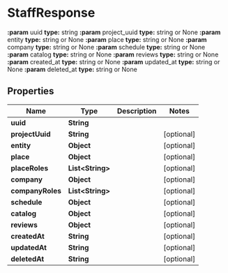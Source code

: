 

# StaffResponse

**:param** uuid                                **type:** string **:param** project_uuid                        **type:** string or None  **:param** entity                              **type:** string or None  **:param** place                               **type:** string or None  **:param** company                             **type:** string or None  **:param** schedule                            **type:** string or None  **:param** catalog                             **type:** string or None  **:param** reviews                             **type:** string or None  **:param** created_at                          **type:** string or None  **:param** updated_at                          **type:** string or None  **:param** deleted_at                          **type:** string or None

## Properties

| Name | Type | Description | Notes |
|------------ | ------------- | ------------- | -------------|
|**uuid** | **String** |  |  |
|**projectUuid** | **String** |  |  [optional] |
|**entity** | **Object** |  |  [optional] |
|**place** | **Object** |  |  [optional] |
|**placeRoles** | **List&lt;String&gt;** |  |  [optional] |
|**company** | **Object** |  |  [optional] |
|**companyRoles** | **List&lt;String&gt;** |  |  [optional] |
|**schedule** | **Object** |  |  [optional] |
|**catalog** | **Object** |  |  [optional] |
|**reviews** | **Object** |  |  [optional] |
|**createdAt** | **String** |  |  [optional] |
|**updatedAt** | **String** |  |  [optional] |
|**deletedAt** | **String** |  |  [optional] |



